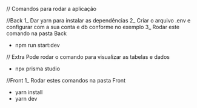 // Comandos para rodar a aplicação

//Back 
1_ Dar yarn para instalar as dependências
2_ Criar o arquivo .env e configurar com a sua conta e db conforme no exemplo
3_ Rodar este comando na pasta Back
- npm run start:dev

// Extra
Pode rodar o comando para visualizar as tabelas e dados
- npx prisma studio


//Front
1_ Rodar estes comandos na pasta Front
- yarn install
- yarn dev


